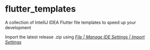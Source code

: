 # flutter_templates
A collection of IntelliJ IDEA Flutter file templates to speed up your development

Import the latest release .zip using [*File | Manage IDE Settings | Import Settings*](https://www.jetbrains.com/help/idea/sharing-your-ide-settings.html#e2fe2c57)
